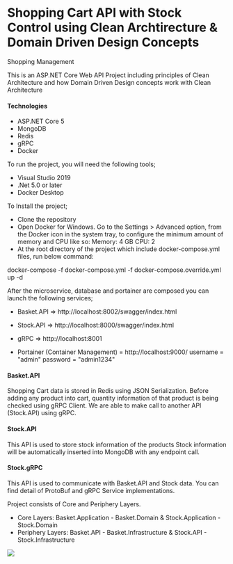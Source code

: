 # Shopping Cart API with Stock Control using Clean Archtirecture & Domain Driven Design Concepts
Shopping Management

This is an ASP.NET Core Web API Project including principles of Clean Architecture and how Domain Driven Design concepts work with Clean Architecture


#### Technologies 
- ASP.NET Core 5
- MongoDB
- Redis
- gRPC
- Docker

To run the project, you will need the following tools;
- Visual Studio 2019
- .Net 5.0 or later
- Docker Desktop

To Install the project;
- Clone the repository
- Open Docker for Windows. Go to the Settings > Advanced option, from the Docker icon in the system tray, to configure the minimum amount of memory and CPU like so:
Memory: 4 GB
CPU: 2
- At the root directory of the project which include docker-compose.yml files, run below command:

docker-compose -f docker-compose.yml -f docker-compose.override.yml up -d

After the microservice, database and portainer are composed you can launch the following services;

- Basket.API => http://localhost:8002/swagger/index.html

- Stock.API => http://localhost:8000/swagger/index.html

- gRPC => http://localhost:8001

- Portainer (Container Management) = http://localhost:9000/
		 username = "admin"
		 password = "admin1234"

#### Basket.API
Shopping Cart data is stored in Redis using JSON Serialization. 
Before adding any product into cart, quantity information of that product is being checked using gRPC Client. We are able to make call to another API (Stock.API) using gRPC.

#### Stock.API
This API is used to store stock information of the products
Stock information will be automatically inserted into MongoDB with any endpoint call.

#### Stock.gRPC
This API is used to communicate with Basket.API and Stock data. You can find detail of ProtoBuf and gRPC Service implementations.

Project consists of Core and Periphery Layers. 
- Core Layers: Basket.Application - Basket.Domain & Stock.Application - Stock.Domain
- Periphery Layers: Basket.API - Basket.Infrastructure & Stock.API - Stock.Infrastructure

[![](https://blob.jacobsdata.com/software-alchemy/entry12/clean-domain-driven-design-jacobs1.png)](https://blob.jacobsdata.com/software-alchemy/entry12/clean-domain-driven-design-jacobs1.png)

